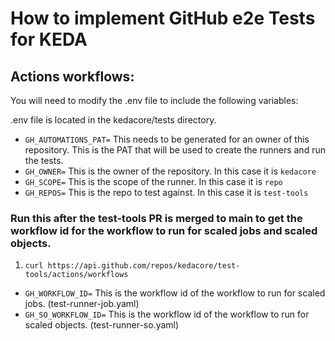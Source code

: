 # How to implement GitHub e2e Tests for KEDA

## Actions workflows:

You will need to modify the .env file to include the following variables:

.env file is located in the kedacore/tests directory.

- `GH_AUTOMATIONS_PAT=` This needs to be generated for an owner of this repository.  This is the PAT that will be used to create the runners and run the tests.
- `GH_OWNER=` This is the owner of the repository.  In this case it is `kedacore`
- `GH_SCOPE=` This is the scope of the runner. In this case it is `repo`
- `GH_REPOS=` This is the repo to test against.  In this case it is `test-tools`

### Run this after the test-tools PR is merged to main to get the workflow id for the workflow to run for scaled jobs and scaled objects.
1. `curl https://api.github.com/repos/kedacore/test-tools/actions/workflows`

- `GH_WORKFLOW_ID=` This is the workflow id of the workflow to run for scaled jobs. (test-runner-job.yaml)
- `GH_SO_WORKFLOW_ID=` This is the workflow id of the workflow to run for scaled objects. (test-runner-so.yaml)

